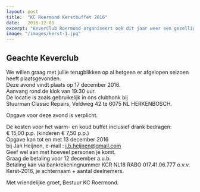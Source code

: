 ```yaml
---
layout: post
title:  "KC Roermond Kerstbuffet 2016"
date:   2016-12-01
excerpt: "KeverClub Roermond organiseert ook dit jaar weer een gezellig kerstbuffet om het jaar 2016 goed af te sluiten."
image: "/images/kerst-1.jpg"
---
```


## Geachte Keverclub
We willen graag met jullie terugblikken op al hetgeen er afgelopen seizoen heeft plaatsgevonden.  
Deze avond vindt plaats op 17 december 2016.  
Aanvang rond de klok van 19:30 uur.  
De locatie is zoals gebruikelijk in ons clubhonk bij  
Stuurman Classic Repairs, Veldweg 42 te 6075 NL HERKENBOSCH.  

Opgave voor deze avond is verplicht. 

De kosten voor het warm- en koud buffet inclusief drank bedragen:  
€ 15,00 p.p. (kinderen € 7,50 p.p.)  
Opgave kan tot en met 13 december 2016  
bij Jan Heijnen, e-mail : j.b.heijnen@gmail.com  
Geef wel aan met hoeveel personen je komt.  
Graag de betaling voor 12 december a.u.b.  
Betaling kan via bankrekeningnummer KCR NL18 RABO 017.41.06.777 o.v.v. Kerst-2016, je achternaam + aantal deelnemers. 

Met vriendelijke groet, Bestuur KC Roermond. 
